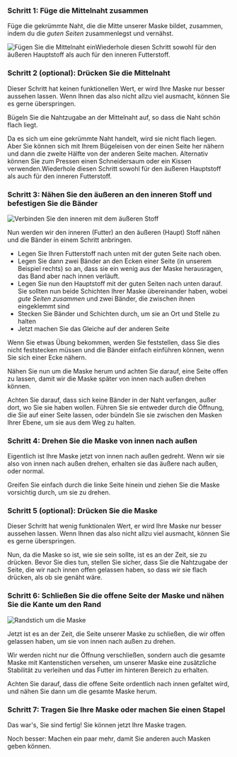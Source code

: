 
### Schritt 1: Füge die Mittelnaht zusammen

Füge die gekrümmte Naht, die die Mitte unserer Maske bildet, zusammen, indem du die *guten Seiten* zusammenlegst und vernähst.

![Fügen Sie die Mittelnaht ein](step1.svg)<Note>Wiederhole diesen Schritt sowohl für den äußeren Hauptstoff als auch für den inneren Futterstoff.</Note>

### Schritt 2 (optional): Drücken Sie die Mittelnaht

<Note>

Dieser Schritt hat keinen funktionellen Wert, er wird Ihre Maske nur besser aussehen lassen.
Wenn Ihnen das also nicht allzu viel ausmacht, können Sie es gerne überspringen.

</Note>

Bügeln Sie die Nahtzugabe an der Mittelnaht auf, so dass die Naht schön flach liegt.

Da es sich um eine gekrümmte Naht handelt, wird sie nicht flach liegen. Aber Sie können sich mit Ihrem Bügeleisen von der einen Seite her nähern und dann die zweite Hälfte von der anderen Seite machen. Alternativ können Sie zum Pressen einen Schneidersaum oder ein Kissen verwenden.<Note>Wiederhole diesen Schritt sowohl für den äußeren Hauptstoff als auch für den inneren Futterstoff.</Note>

### Schritt 3: Nähen Sie den äußeren an den inneren Stoff und befestigen Sie die Bänder

![Verbinden Sie den inneren mit dem äußeren Stoff](step3.svg)

Nun werden wir den inneren (Futter) an den äußeren (Haupt) Stoff nähen und die Bänder in einem Schritt anbringen.

 - Legen Sie Ihren Futterstoff nach unten mit der guten Seite nach oben.
 - Legen Sie dann zwei Bänder an den Ecken einer Seite (in unserem Beispiel rechts) so an, dass sie ein wenig aus der Maske herausragen, das Band aber nach innen verläuft.
 - Legen Sie nun den Hauptstoff mit der guten Seiten nach unten darauf. Sie sollten nun beide Schichten Ihrer Maske übereinander haben, wobei *gute Seiten zusammen* und zwei Bänder, die zwischen ihnen eingeklemmt sind
 - Stecken Sie Bänder und Schichten durch, um sie an Ort und Stelle zu halten
 - Jetzt machen Sie das Gleiche auf der anderen Seite

<Tip>

Wenn Sie etwas Übung bekommen, werden Sie feststellen, dass Sie dies nicht feststecken müssen und die Bänder einfach einführen können, wenn Sie sich einer Ecke nähern.

</Tip>

Nähen Sie nun um die Maske herum und achten Sie darauf, eine Seite offen zu lassen, damit wir die Maske später von innen nach außen drehen können.

<Warning>

Achten Sie darauf, dass sich keine Bänder in der Naht verfangen, außer dort, wo Sie sie haben wollen.
Führen Sie sie entweder durch die Öffnung, die Sie auf einer Seite lassen, oder bündeln Sie sie zwischen den Masken Ihrer Ebene, um sie aus dem Weg zu halten.

</Warning>

### Schritt 4: Drehen Sie die Maske von innen nach außen

Eigentlich ist Ihre Maske jetzt von innen nach außen gedreht. Wenn wir sie also von innen nach außen drehen, erhalten sie das äußere nach außen, oder normal.

Greifen Sie einfach durch die linke Seite hinein und ziehen Sie die Maske vorsichtig durch, um sie zu drehen.

### Schritt 5 (optional): Drücken Sie die Maske

<Note>

Dieser Schritt hat wenig funktionalen Wert, er wird Ihre Maske nur besser aussehen lassen.
Wenn Ihnen das also nicht allzu viel ausmacht, können Sie es gerne überspringen.

</Note>

Nun, da die Maske so ist, wie sie sein sollte, ist es an der Zeit, sie zu drücken. Bevor Sie dies tun, stellen Sie sicher, dass Sie die Nahtzugabe der Seite, die wir nach innen offen gelassen haben, so dass wir sie flach drücken, als ob sie genäht wäre.

### Schritt 6: Schließen Sie die offene Seite der Maske und nähen Sie die Kante um den Rand

![Randstich um die Maske](step6.svg)

Jetzt ist es an der Zeit, die Seite unserer Maske zu schließen, die wir offen gelassen haben, um sie von innen nach außen zu drehen.

Wir werden nicht nur die Öffnung verschließen, sondern auch die gesamte Maske mit Kantenstichen versehen, um unserer Maske eine zusätzliche Stabilität zu verleihen und das Futter im hinteren Bereich zu erhalten.

Achten Sie darauf, dass die offene Seite ordentlich nach innen gefaltet wird, und nähen Sie dann um die gesamte Maske herum.

### Schritt 7: Tragen Sie Ihre Maske oder machen Sie einen Stapel

Das war's, Sie sind fertig! Sie können jetzt Ihre Maske tragen.

Noch besser: Machen ein paar mehr, damit Sie anderen auch Masken geben können.

